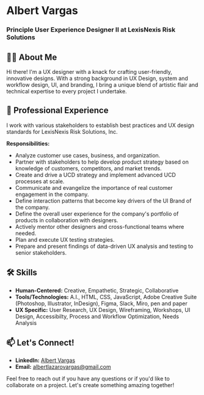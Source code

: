 # Albert Vargas
### Principle User Experience Designer II at LexisNexis Risk Solutions

## 👨‍💻 About Me
Hi there! I'm a UX designer with a knack for crafting user-friendly, innovative designs. With a strong background in UX Design, system and workflow design, UI, and branding, I bring a unique blend of artistic flair and technical expertise to every project I undertake.

## 💼 Professional Experience

I work with various stakeholders to establish best practices and UX design standards for LexisNexis Risk Solutions, Inc.

**Responsibilities:**
- Analyze customer use cases, business, and organization.
- Partner with stakeholders to help develop product strategy based on knowledge of customers, competitors, and market trends.
- Create and drive a UCD strategy and implement advanced UCD processes at scale.
- Communicate and evangelize the importance of real customer engagement in the company.
- Define interaction patterns that become key drivers of the UI Brand of the company.
- Define the overall user experience for the company's portfolio of products in collaboration with designers.
- Actively mentor other designers and cross-functional teams where needed.
- Plan and execute UX testing strategies.
- Prepare and present findings of data-driven UX analysis and testing to senior stakeholders.

## 🛠️ Skills
- **Human-Centered:** Creative, Empathetic, Strategic, Collaborative
- **Tools/Technologies:** A.I., HTML, CSS, JavaScript, Adobe Creative Suite (Photoshop, Illustrator, InDesign), Figma, Slack, Miro, pen and paper
- **UX Specific:** User Research, UX Design, Wireframing, Workshops, UI Design, Accessibilty, Process and Workflow Optimization, Needs Analysis

## 📫 Let's Connect!
- **LinkedIn:** [Albert Vargas](https://www.linkedin.com/in/albertodesignz/)
- **Email:** albertlazarovargas@gmail.com

Feel free to reach out if you have any questions or if you'd like to collaborate on a project. Let's create something amazing together!

